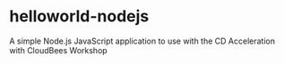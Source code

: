 # helloworld-nodejs
A simple Node.js JavaScript application to use with the CD Acceleration with CloudBees Workshop
